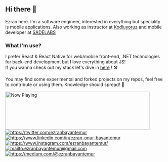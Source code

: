 ## Hi there 👋
Ezran here. I'm a software engineer, interested in everything but speciality is mobile applications. Also working as instructor at [Kodluyoruz](https://www.kodluyoruz.org/) and mobile developer at [SADELABS](https://sadelabs.com/) 

### What I'm use?
I prefer React & React Native for web/mobile front-end, .NET technologies for back-end development but I love everything about JS!
<br/>If you wanna check out my stack let's dive in [here](https://stackshare.io/ezranbayantemur/personal-stack) ! 🛠

You may find some experimental and forked projects on my repos, feel free to contribute or using them.
Knowledge should spread! 💪

<a href="https://spotify-snippet.vercel.app/whatiamlistening?open">
    <img src="https://spotify-snippet.vercel.app/whatiamlistening" width="456" height="120" alt="Now Playing">
</a>

<a href="https://twitter.com/ezranbayantemur">
    <img src="https://img.shields.io/badge/%20-twitter-%231DA1F2" alt="https://twitter.com/ezranbayantemur">
</a>
<a href="https://www.linkedin.com/in/ezran-onur-bayantemur">
    <img src="https://img.shields.io/badge/%20-linkedin-0072b1" alt="https://www.linkedin.com/in/ezran-onur-bayantemur">
</a>
<a href="https://www.instagram.com/ezranbayantemur/">
    <img src="https://img.shields.io/badge/%20-instagram-fbad50" alt="https://www.instagram.com/ezranbayantemur/">
</a>
<a href="mailto:ezranbayantemur@gmail.com">
    <img src="https://img.shields.io/badge/%20-gmail-B23121" alt="mailto:ezranbayantemur@gmail.com">
</a>
<a href="https://medium.com/@ezranbayantemur">
    <img src="https://img.shields.io/badge/%20-medium-black" alt="https://medium.com/@ezranbayantemur">
</a>
